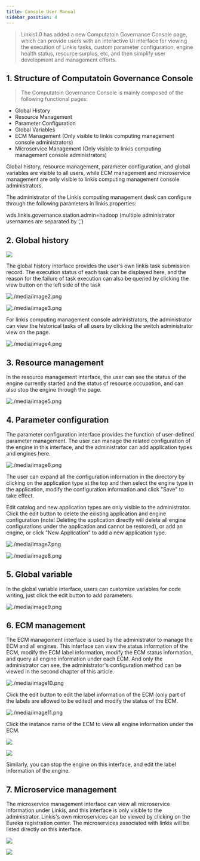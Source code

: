 ```yaml
---
title: Console User Manual
sidebar_position: 4
---
```


> Linkis1.0 has added a new Computatoin Governance Console page, which can provide users with an interactive UI interface for viewing the execution of Linkis tasks, custom parameter configuration, engine health status, resource surplus, etc, and then simplify user development and management efforts.

## 1. Structure of Computatoin Governance Console

> The Computatoin Governance Console is mainly composed of the following functional pages:

- Global History
- Resource Management
- Parameter Configuration
- Global Variables
- ECM Management (Only visible to linkis computing management console administrators)
- Microservice Management (Only visible to linkis computing management console administrators)

Global history, resource management, parameter configuration, and global variables are visible to all users, while ECM management and microservice management are only visible to linkis computing management console administrators.

The administrator of the Linkis computing management desk can configure through the following parameters in linkis.properties:

wds.linkis.governance.station.admin=hadoop (multiple administrator usernames are separated by ‘,’)

## 2. Global history

![](/Images/manual/global_history_interface.png)

The global history interface provides the user's own linkis task submission record. The execution status of each task can be displayed here, and the reason for the failure of task execution can also be queried by clicking the view button on the left side of the task

![./media/image2.png](/Images/manual/global_history_query_button.png)

![./media/image3.png](/Images/manual/task_execution_log_of_a_single_task.png)

For linkis computing management console administrators, the administrator can view the historical tasks of all users by clicking the switch administrator view on the page.

![./media/image4.png](/Images/manual/administrator_view.png)

## 3. Resource management

In the resource management interface, the user can see the status of the engine currently started and the status of resource occupation, and can also stop the engine through the page.

![./media/image5.png](/Images/manual/resource_management_interface.png)

## 4. Parameter configuration

The parameter configuration interface provides the function of user-defined parameter management. The user can manage the related configuration of the engine in this interface, and the administrator can add application types and engines here.

![./media/image6.png](/Images/manual/parameter_configuration_interface.png)

The user can expand all the configuration information in the directory by clicking on the application type at the top and then select the engine type in the application, modify the configuration information and click "Save" to take effect.

Edit catalog and new application types are only visible to the administrator. Click the edit button to delete the existing application and engine configuration (note! Deleting the application directly will delete all engine configurations under the application and cannot be restored), or add an engine, or click "New Application" to add a new application type.

![./media/image7.png](/Images/manual/edit_directory.png)

![./media/image8.png](/Images/manual/new_application_type.png)

## 5. Global variable

In the global variable interface, users can customize variables for code writing, just click the edit button to add parameters.

![./media/image9.png](/Images/manual/global_variable_interface.png)

## 6. ECM management

The ECM management interface is used by the administrator to manage the ECM and all engines. This interface can view the status information of the ECM, modify the ECM label information, modify the ECM status information, and query all engine information under each ECM. And only the administrator can see, the administrator's configuration method can be viewed in the second chapter of this article.

![./media/image10.png](/Images/manual/ECM_management_interface.png)

Click the edit button to edit the label information of the ECM (only part of the labels are allowed to be edited) and modify the status of the ECM.

![./media/image11.png](/Images/manual/ECM_editing_interface.png)

Click the instance name of the ECM to view all engine information under the ECM.

![](/Images/manual/click_the_instance_name_to_view_engine_information.png)

![](/Images/manual/ECM_all_engine_information.png)

Similarly, you can stop the engine on this interface, and edit the label information of the engine.

## 7. Microservice management

The microservice management interface can view all microservice information under Linkis, and this interface is only visible to the administrator. Linkis's own microservices can be viewed by clicking on the Eureka registration center. The microservices associated with linkis will be listed directly on this interface.

![](/Images/manual/microservice_management_interface.png)

![](/Images/manual/eureka_registration_center.png)
